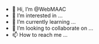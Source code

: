 - 👋 Hi, I’m @WebMAAC
- 👀 I’m interested in ...
- 🌱 I’m currently learning ...
- 💞️ I’m looking to collaborate on ...
- 📫 How to reach me ...

<!---
WebMAAC/WebMAAC is a ✨ special ✨ repository because its `README.md` (this file) appears on your GitHub profile.
You can click the Preview link to take a look at your changes.
--->
